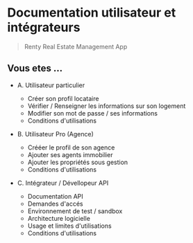 # Documentation utilisateur et intégrateurs
> Renty Real Estate Management App

## Vous etes ...

- A. Utilisateur particulier

    - Créer son profil locataire
    - Vérifier / Renseigner les informations sur son logement
    - Modifier son mot de passe / ses informations
    - Conditions d'utilisations

- B. Utilisateur Pro (Agence)

    - Crééer le profil de son agence
    - Ajouter ses agents immobilier
    - Ajouter les propriétés sous gestion
    - Conditions d'utilisations

- C. Intégrateur / Dévellopeur API

    - Documentation API
    - Demandes d'accés
    - Environnement de test / sandbox
    - Architecture logicielle
    - Usage et limites d'utilisations
    - Conditions d'utilisations
